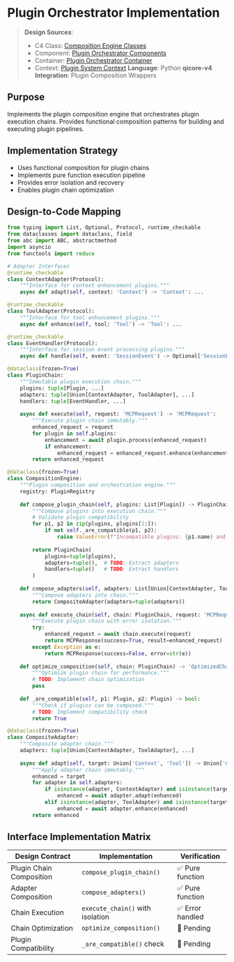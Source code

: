 # Plugin Orchestrator Implementation

> **Design Sources**:  
> - C4 Class: [Composition Engine Classes](../../design/classes.phase.1.md#composition-engine-class)
> - Component: [Plugin Orchestrator Components](../../design/component.phase.1.md#plugin-orchestrator-components)
> - Container: [Plugin Orchestrator Container](../../design/container.phase.1.md#plugin-orchestrator-container)
> - Context: [Plugin System Context](../../design/context.phase.1.md#plugin-system)
> **Language**: Python
> **qicore-v4 Integration**: Plugin Composition Wrappers

## Purpose
Implements the plugin composition engine that orchestrates plugin execution chains. Provides functional composition patterns for building and executing plugin pipelines.

## Implementation Strategy
- Uses functional composition for plugin chains
- Implements pure function execution pipeline
- Provides error isolation and recovery
- Enables plugin chain optimization

## Design-to-Code Mapping

```python
from typing import List, Optional, Protocol, runtime_checkable
from dataclasses import dataclass, field
from abc import ABC, abstractmethod
import asyncio
from functools import reduce

# Adapter Interfaces
@runtime_checkable
class ContextAdapter(Protocol):
    """Interface for context enhancement plugins."""
    async def adapt(self, context: 'Context') -> 'Context': ...

@runtime_checkable
class ToolAdapter(Protocol):
    """Interface for tool enhancement plugins."""
    async def enhance(self, tool: 'Tool') -> 'Tool': ...

@runtime_checkable
class EventHandler(Protocol):
    """Interface for session event processing plugins."""
    async def handle(self, event: 'SessionEvent') -> Optional['SessionEvent']: ...

@dataclass(frozen=True)
class PluginChain:
    """Immutable plugin execution chain."""
    plugins: tuple[Plugin, ...]
    adapters: tuple[Union[ContextAdapter, ToolAdapter], ...]
    handlers: tuple[EventHandler, ...]
    
    async def execute(self, request: 'MCPRequest') -> 'MCPRequest':
        """Execute plugin chain immutably."""
        enhanced_request = request
        for plugin in self.plugins:
            enhancement = await plugin.process(enhanced_request)
            if enhancement:
                enhanced_request = enhanced_request.enhance(enhancement)
        return enhanced_request

@dataclass(frozen=True)
class CompositionEngine:
    """Plugin composition and orchestration engine."""
    registry: PluginRegistry
    
    def compose_plugin_chain(self, plugins: List[Plugin]) -> PluginChain:
        """Compose plugins into execution chain."""
        # Validate plugin compatibility
        for p1, p2 in zip(plugins, plugins[1:]):
            if not self._are_compatible(p1, p2):
                raise ValueError(f"Incompatible plugins: {p1.name} and {p2.name}")
        
        return PluginChain(
            plugins=tuple(plugins),
            adapters=tuple(),  # TODO: Extract adapters
            handlers=tuple()   # TODO: Extract handlers
        )
    
    def compose_adapters(self, adapters: List[Union[ContextAdapter, ToolAdapter]]) -> 'CompositeAdapter':
        """Compose adapters into chain."""
        return CompositeAdapter(adapters=tuple(adapters))
    
    async def execute_chain(self, chain: PluginChain, request: 'MCPRequest') -> 'MCPResponse':
        """Execute plugin chain with error isolation."""
        try:
            enhanced_request = await chain.execute(request)
            return MCPResponse(success=True, result=enhanced_request)
        except Exception as e:
            return MCPResponse(success=False, error=str(e))
    
    def optimize_composition(self, chain: PluginChain) -> 'OptimizedChain':
        """Optimize plugin chain for performance."""
        # TODO: Implement chain optimization
        pass
    
    def _are_compatible(self, p1: Plugin, p2: Plugin) -> bool:
        """Check if plugins can be composed."""
        # TODO: Implement compatibility check
        return True

@dataclass(frozen=True)
class CompositeAdapter:
    """Composite adapter chain."""
    adapters: tuple[Union[ContextAdapter, ToolAdapter], ...]
    
    async def adapt(self, target: Union['Context', 'Tool']) -> Union['Context', 'Tool']:
        """Apply adapter chain immutably."""
        enhanced = target
        for adapter in self.adapters:
            if isinstance(adapter, ContextAdapter) and isinstance(target, Context):
                enhanced = await adapter.adapt(enhanced)
            elif isinstance(adapter, ToolAdapter) and isinstance(target, Tool):
                enhanced = await adapter.enhance(enhanced)
        return enhanced
```

## Interface Implementation Matrix

| Design Contract | Implementation | Verification |
|----------------|----------------|--------------|
| Plugin Chain Composition | `compose_plugin_chain()` | ✅ Pure function |
| Adapter Composition | `compose_adapters()` | ✅ Pure function |
| Chain Execution | `execute_chain()` with isolation | ✅ Error handled |
| Chain Optimization | `optimize_composition()` | 🔄 Pending |
| Plugin Compatibility | `_are_compatible()` check | 🔄 Pending | 